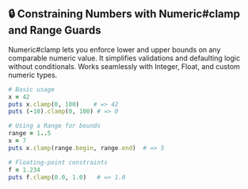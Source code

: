 ## 🔒 Constraining Numbers with Numeric#clamp and Range Guards
Numeric#clamp lets you enforce lower and upper bounds on any comparable numeric value. It simplifies validations and defaulting logic without conditionals. Works seamlessly with Integer, Float, and custom numeric types.

```ruby
# Basic usage
x = 42
puts x.clamp(0, 100)    # => 42
puts (-10).clamp(0, 100) # => 0

# Using a Range for bounds
range = 1..5
x = 7
puts x.clamp(range.begin, range.end)  # => 5

# Floating-point constraints
f = 1.234
puts f.clamp(0.0, 1.0)   # => 1.0
```
